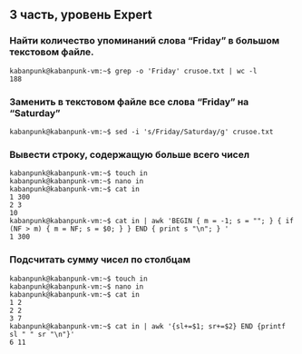 ## 3 часть, уровень Expert

### Найти количество упоминаний слова “Friday” в большом текстовом файле. 
```console
kabanpunk@kabanpunk-vm:~$ grep -o 'Friday' crusoe.txt | wc -l
188
```

### Заменить в текстовом файле все слова “Friday” на “Saturday”
```console
kabanpunk@kabanpunk-vm:~$ sed -i 's/Friday/Saturday/g' crusoe.txt
```

### Вывести строку, содержащую больше всего чисел
```console
kabanpunk@kabanpunk-vm:~$ touch in
kabanpunk@kabanpunk-vm:~$ nano in
kabanpunk@kabanpunk-vm:~$ cat in
1 300
2 3
10
kabanpunk@kabanpunk-vm:~$ cat in | awk 'BEGIN { m = -1; s = ""; } { if (NF > m) { m = NF; s = $0; } } END { print s "\n"; } '
1 300
```

### Подсчитать сумму чисел по столбцам 
```console
kabanpunk@kabanpunk-vm:~$ touch in
kabanpunk@kabanpunk-vm:~$ nano in
kabanpunk@kabanpunk-vm:~$ cat in
1 2
2 2
3 7
kabanpunk@kabanpunk-vm:~$ cat in | awk '{sl+=$1; sr+=$2} END {printf sl " " sr "\n"}'
6 11
```
